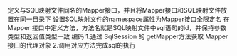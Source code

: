 定义与SQL映射文件同名的Mapper接口，并且将Mapper接口和SQL映射文件放置在同一目录下
设置SQL映射文件的namespace属性为Mapper接口全限定名
在 Mapper 接口中定义方法，方法名就是SQL映射文件中sql语句的id，并保持参数类型和返回值类型一致
编码
1.通过 SqlSession 的 getMapper方法获取 Mapper接囗的代理对象
2.调用对应方法完成sql的执行
